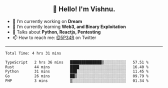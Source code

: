 <h2 align="center">👋 Hello! I'm Vishnu.</h2>


- 🔭 I’m currently working on **Dream**
- 🌱 I’m currently learning **Web3, and Binary Exploitation**
- 💬 Talks about **Python, Reactjs, Pentesting**
- 📫 How to reach me: [@5P34R](https://twitter.com/Vishnu27302693) on Twitter

---
<!--START_SECTION:waka-->

```txt
Total Time: 4 hrs 31 mins

TypeScript   2 hrs 36 mins   ██████████████▒░░░░░░░░░░   57.51 %
Rust         44 mins         ████░░░░░░░░░░░░░░░░░░░░░   16.40 %
Python       31 mins         ███░░░░░░░░░░░░░░░░░░░░░░   11.45 %
Go           26 mins         ██▒░░░░░░░░░░░░░░░░░░░░░░   09.79 %
PHP          3 mins          ▒░░░░░░░░░░░░░░░░░░░░░░░░   01.34 %
```

<!--END_SECTION:waka-->
